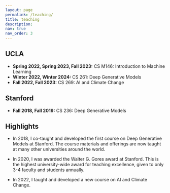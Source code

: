 ```yaml
---
layout: page
permalink: /teaching/
title: teaching
description:
nav: true
nav_order: 3
---
```


## UCLA

- **Spring 2022, Spring 2023, Fall 2023:** CS M146: Introduction to Machine Learning
- **Winter 2022, Winter 2024:** CS 261: Deep Generative Models
- **Fall 2022, Fall 2023:** CS 269: AI and Climate Change

## Stanford

- **Fall 2018, Fall 2019:** CS 236: Deep Generative Models

## Highlights

- In 2018, I co-taught and developed the first course on Deep Generative Models at Stanford. The course materials and offerings are now taught at many other universities around the world.

- In 2020, I was awarded the Walter G. Gores award at Stanford. This is the highest university-wide award for teaching excellence, given to only 3-4 faculty and students annually.

- In 2022, I taught and developed a new course on AI and Climate Change.
